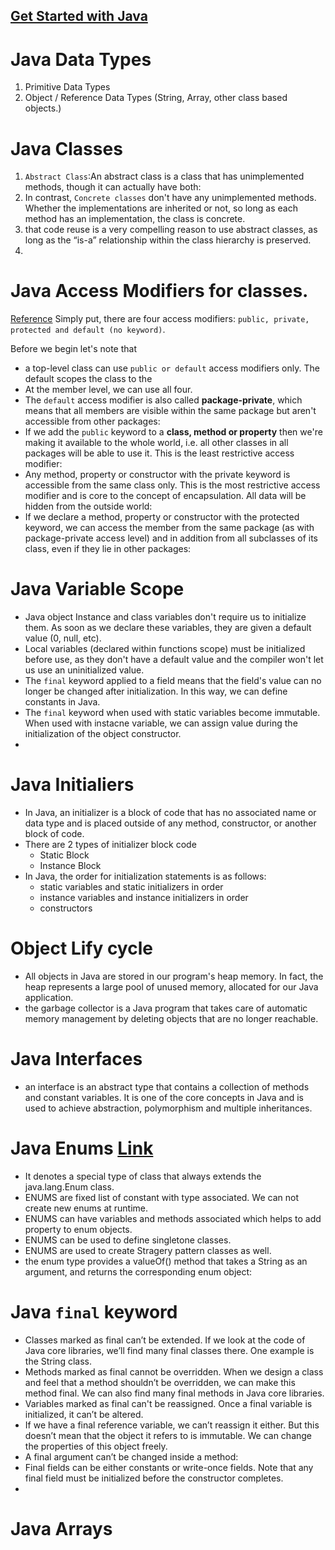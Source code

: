 ## [Get Started with Java](https://www.baeldung.com/get-started-with-java-series)

# Java Data Types
1. Primitive Data Types
2. Object / Reference Data Types (String, Array, other class based objects.)

# Java Classes 
1. `Abstract Class`:An abstract class is a class that has unimplemented methods, though it can actually have both: 
2. In contrast, `Concrete classes` don't have any unimplemented methods. Whether the implementations are inherited or not, so long as each method has an implementation, the class is concrete.
3. that code reuse is a very compelling reason to use abstract classes, as long as the “is-a” relationship within the class hierarchy is preserved.
4. 

# Java Access Modifiers for classes.
[Reference](https://www.baeldung.com/java-access-modifiers)
Simply put, there are four access modifiers: `public, private, protected and default (no keyword)`.

Before we begin let's note that 
- a top-level class can use `public or default` access modifiers only. The default scopes the class to the  
- At the member level, we can use all four.
- The `default` access modifier is also called **package-private**, which means that all members are visible within the same package but aren't accessible from other packages:
- If we add the `public` keyword to a **class, method or property** then we're making it available to the whole world, i.e. all other classes in all packages will be able to use it. This is the least restrictive access modifier:
- Any method, property or constructor with the private keyword is accessible from the same class only. This is the most restrictive access modifier and is core to the concept of encapsulation. All data will be hidden from the outside world:
- If we declare a method, property or constructor with the protected keyword, we can access the member from the same package (as with package-private access level) and in addition from all subclasses of its class, even if they lie in other packages:

# Java Variable Scope
- Java object Instance and class variables don't require us to initialize them. As soon as we declare these variables, they are given a default value (0, null, etc).
- Local variables (declared within functions scope) must be initialized before use, as they don't have a default value and the compiler won't let us use an uninitialized value.
- The `final` keyword applied to a field means that the field's value can no longer be changed after initialization. In this way, we can define constants in Java.
- The `final` keyword when used with static variables become immutable. When used with instacne variable, we can assign value during the initialization of the object constructor.
- 

# Java Initialiers
- In Java, an initializer is a block of code that has no associated name or data type and is placed outside of any method, constructor, or another block of code.
- There are 2 types of initializer block code
    - Static Block
    - Instance Block
- In Java, the order for initialization statements is as follows:
    - static variables and static initializers in order
    - instance variables and instance initializers in order
    - constructors    

# Object Lify cycle
- All objects in Java are stored in our program's heap memory. In fact, the heap represents a large pool of unused memory, allocated for our Java application.
-  the garbage collector is a Java program that takes care of automatic memory management by deleting objects that are no longer reachable.

# Java Interfaces
-  an interface is an abstract type that contains a collection of methods and constant variables. It is one of the core concepts in Java and is used to achieve abstraction, polymorphism and multiple inheritances.


# Java Enums [Link](https://www.baeldung.com/a-guide-to-java-enums)
-  It denotes a special type of class that always extends the java.lang.Enum class.
- ENUMS are fixed list of constant with type associated. We can not create new enums at runtime.
- ENUMS can have  variables and methods associated which helps to add property to enum objects. 
- ENUMS can be used to define  singletone classes. 
- ENUMS are used to create Stragery  pattern classes as well.
- the enum type provides a valueOf() method that takes a String as an argument, and returns the corresponding enum object:



# Java `final` keyword
- Classes marked as final can’t be extended. If we look at the code of Java core libraries, we’ll find many final classes there. One example is the String class.
- Methods marked as final cannot be overridden. When we design a class and feel that a method shouldn’t be overridden, we can make this method final. We can also find many final methods in Java core libraries.
- Variables marked as final can't be reassigned. Once a final variable is initialized, it can’t be altered.
- If we have a final reference variable, we can’t reassign it either. But this doesn’t mean that the object it refers to is immutable. We can change the properties of this object freely.
- A final argument can’t be changed inside a method:
- Final fields can be either constants or write-once fields. Note that any final field must be initialized before the constructor completes.
- 

# Java Arrays





